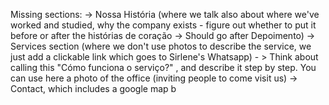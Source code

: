 Missing sections:
-> Nossa História (where we talk also about where we've worked and studied, why the company exists - figure out whether to put it before or after the histórias de coração -> Should go after Depoimento)
-> Services section (where we don't use photos to describe the service, we just add a clickable link which goes to Sirlene's Whatsapp) - > Think about calling this "Cómo funciona o serviço?" , and describe it step by step.  You can use here a photo of the office (inviting people to come visit us)
-> Contact, which includes a google map b
